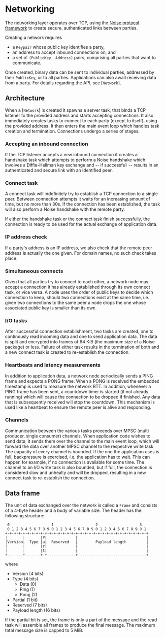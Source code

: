 # Networking

The networking layer operates over TCP, using the [Noise protocol framework][noise]
to create secure, authenticated links between parties.

Creating a network requires

- a `Keypair` whose public key identifies a party,
- an address to accept inbound connections on, and
- a set of `(PublicKey, Address)` pairs, comprising all parties that want to communicate.

Once created, binary data can be sent to individual parties, addressed by their
`PublicKey`, or to all parties. Applications can also await receiving data from a party.
For details regarding the API, see [`Network`].

## Architecture

When a [`Network`] is created it spawns a server task, that binds a TCP listener to the
provided address and starts accepting connections. It also immediately creates tasks
to connect to each party (except to itself), using the provided address. It then
enters the main event loop which handles task creation and termination. Connections
undergo a series of stages.

### Accepting an inbound connection

If the TCP listener accepts a new inbound connection it creates a handshake task which
attempts to perform a Noise handshake which involves a Diffie-Hellman key exchange and
-- if successfull -- results in an authenticated and secure link with an identified
peer.

### Connect task

A connect task will indefinitely try to establish a TCP connection to a single peer.
Between connection attempts it waits for an increasing amount of time, but no more
than 30s. If the connection has been established, the task will also perform a Noise
handshake with the remote party.

If either the handshake task or the connect task finish successfully, the connection
is ready to be used for the actual exchange of application data.

### IP address check

If a party's address is an IP address, we also check that the remote peer address is
actually the one given. For domain names, no such check takes place.

### Simultaneous connects

Given that all parties try to connect to each other, a network node may accept a
connection it has already established through its own connect task, or vice versa.
A node uses the order of public keys to decide which connection to keep, should
two connections exist at the same time, i.e. given two connections to the same
peer a node drops the one whose associated public key is smaller than its own.

### I/O tasks

After successful connection establishment, two tasks are created, one to continously
read incoming data and one to send application data. The data is split and encrypted
into frames of 64 KiB (the maximum size of a Noise package) or less. Failure of either
task results in the termination of both and a new connect task is created to
re-establish the connection.

### Heartbeats and latency measurements

In addition to application data, a network node periodically sends a PING frame and
expects a PONG frame. When a PONG is received the embedded timestamp is used to
measure the network RTT. In addition, whenever a PING frame has been sent, a countdown
timer is started (if not already running) which will cause the connection to be dropped
if finished. Any data that is subsequently received will stop the countdown. This
mechanism is used like a heartbeat to ensure the remote peer is alive and responding.

### Channels

Communication between the various tasks proceeds over MPSC (multi producer, single
consumer) channels. When application code wishes to send data, it sends them over
the channel to the main event loop, which will forward the data over another MPSC
channel to the respective write task. The capacity of every channel is bounded.
If the one the application uses is full, backpressure is exercised, i.e. the
application has to wait. This can happen for example, if no connection is available
for some time. The channel to an I/O write task is also bounded, but if full, the
connection is considered slow and unhealty and will be dropped, resulting in a new
connect task to re-establish the connection.

## Data frame

The unit of data exchanged over the network is called a `Frame` and consists of
a 4-byte header and a body of variable size. The header has the following
structure:

```
 0                   1                   2                   3
 0 1 2 3 4 5 6 7 8 9 0 1 2 3 4 5 6 7 8 9 0 1 2 3 4 5 6 7 8 9 0 1
+-+-+-+-+-+-+-+-+-+-+-+-+-+-+-+-+-+-+-+-+-+-+-+-+-+-+-+-+-+-+-+-+
|       |       |P|             |                               |
|Version|  Type |a|  Reserved   |        Payload length         |
|       |       |r|             |                               |
|       |       |t|             |                               |
+-------+-------+-+-------------+-------------------------------+
```

where

- Version (4 bits)
- Type (4 bits)
   - Data (0)
   - Ping (1)
   - Pong (2)
- Partial (1 bit)
- Reserved (7 bits)
- Payload length (16 bits)

If the partial bit is set, the frame is only a part of the message and the read task
will assemble all frames to produce the final message. The maximum total message size
is capped to 5 MiB.

[noise]: https://noiseprotocol.org/
